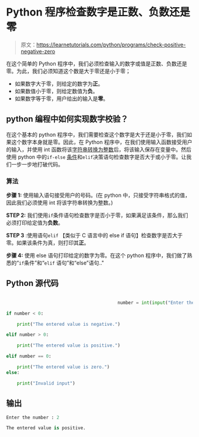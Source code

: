# Python 程序检查数字是正数、负数还是零

> 原文：<https://learnetutorials.com/python/programs/check-positive-negative-zero>

在这个简单的 Python 程序中，我们必须检查输入的数字或值是正数、负数还是零。为此，我们必须知道这个数是大于零还是小于零；

*   如果数字大于零，则给定的数字为**正**。
*   如果数值小于零，则给定数值为**负**。
*   如果数字等于零，用户给出的输入是**零**。

## python 编程中如何实现数字校验？

在这个基本的 python 程序中，我们需要检查这个数字是大于还是小于零，我们如果这个数字本身就是零。因此，在 Python 程序中，在我们使用输入函数接受用户的输入，并使用 int 函数将该[字符串转换为整数](../../python/python-datatypes "Data types in Python")后，将该输入保存在变量中。然后使用 python 中的`if-else` [条件](../../python/decision-making-statements "Decision making in Python")和`elif`决策语句检查数字是否大于或小于零。让我们一步一步地打破代码。

### 算法

**步骤 1:** 使用输入语句接受用户的号码。(在 python 中，只接受字符串格式的值，因此我们必须使用 int 将该字符串转换为整数。)

**STEP 2:** 我们使用`if`条件语句检查数字是否小于零，如果满足该条件，那么我们必须打印给定值为**负数**。

**STEP 3** :使用语句`elif` 【类似于 C 语言中的 else if 语句】检查数字是否大于零。如果该条件为真，则打印其**正**。

**步骤 4:** 使用 else 语句打印给定的数字为零。在这个 python 程序中，我们做了熟悉的“`if`条件”和“`elif` 语句”和“else”语句.."

## Python 源代码

```py

                                          number = int(input("Enter the number: "))

if number < 0:

    print("The entered value is negative.")

elif number > 0:

    print("The entered value is positive.")

elif number == 0:

    print("The entered value is zero.")
else:

    print("Invalid input")

```

## 输出

```py
Enter the number : 2

The entered value is positive.
```